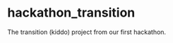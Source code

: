 hackathon_transition
====================

The transition (kiddo) project from our first hackathon.
